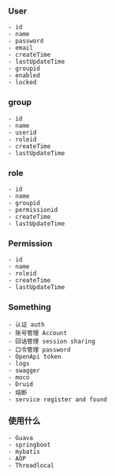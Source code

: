 ### User
	- id
	- name
	- password
	- email
	- createTime
	- lastUpdateTime
	- groupid
	- enabled
	- locked


### group
	- id
	- name
	- userid
	- roleid
	- createTime
	- lastUpdateTime

### role
	- id
	- name
	- groupid
	- permissionid
	- createTime
	- lastUpdateTime

	
### Permission
	- id
	- name
	- roleid
	- createTime
	- lastUpdateTime


### Something
	- 认证 auth
	- 账号管理 Account
	- 回话管理 session sharing
	- 口令管理 password
	- OpenApi token
	- logs
	- swagger
	- moco
	- Druid
	- 熔断
	- service register and found


### 使用什么
	- Guava
	- springboot
	- mybatis
	- AOP
	- Threadlocal

